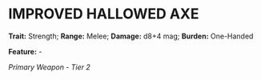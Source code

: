 # IMPROVED HALLOWED AXE

**Trait:** Strength; **Range:** Melee; **Damage:** d8+4 mag; **Burden:** One-Handed

**Feature:** -

*Primary Weapon - Tier 2*